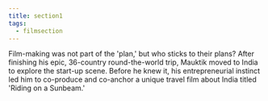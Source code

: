 ```yaml
---
title: section1
tags:
  - filmsection
---
```


Film-making was not part of the 'plan,' but who sticks to their plans? After finishing his epic, 36-country round-the-world trip, Mauktik moved to India to explore the start-up scene. Before he knew it, his entrepreneurial instinct led him to co-produce and co-anchor a unique travel film about India titled 'Riding on a Sunbeam.'
